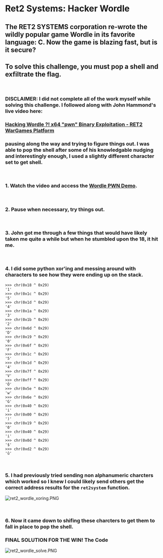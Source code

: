 # Ret2 Systems: Hacker Wordle  

## The RET2 SYSTEMS corporation re-wrote the wildly popular game Wordle in its favorite language: C. Now the game is blazing fast, but is it secure?  

## To solve this challenge, you must pop a shell and exfiltrate the flag.  

<br />

### DISCLAIMER: I did not complete all of the work myself while solving this challenge. I followed along with John Hammond's live video here:  

### <a href="https://www.youtube.com/watch?v=BGIW6Vx3Mq8" target="_blank">Hacking Wordle ?! x64 "pwn" Binary Exploitation - RET2 WarGames Platform</a>

### pausing along the way and trying to figure things out. I was able to pop the shell after some of his knowledgable nudging and interestingly enough, I used a slightly different character set to get shell.  

<br />

### 1. Watch the video and access the <a href="https://wargames.ret2.systems/levels#Demo#shmoo2022_pwn" target="_blank">Wordle PWN Demo</a>.  

<br />

### 2. Pause when necessary, try things out.  

<br />

### 3. John got me through a few things that would have likely taken me quite a while but when he stumbled upon the **18**, it hit me.  

<br />

### 4. I did some python xor'ing and messing around with characters to see how they were ending up on the stack.    

```
>>> chr(0x18 ^ 0x29)
'1'
>>> chr(0x1c ^ 0x29)
'5'
>>> chr(0x1d ^ 0x29)
'4'
>>> chr(0x1a ^ 0x29)
'3'
>>> chr(0x1b ^ 0x29)
'2'
>>> chr(0x6d ^ 0x29)
'D'
>>> chr(0x19 ^ 0x29)
'0'
>>> chr(0x6f ^ 0x29)
'F'
>>> chr(0x1c ^ 0x29)
'5'
>>> chr(0x1d ^ 0x29)
'4'
>>> chr(0x7f ^ 0x29)
'V'
>>> chr(0xff ^ 0x29)
'Ö'
>>> chr(0x5e ^ 0x29)
'w'
>>> chr(0x6e ^ 0x29)
'G'
>>> chr(0x40 ^ 0x29)
'i'
>>> chr(0x00 ^ 0x29)
')'
>>> chr(0x19 ^ 0x29)
'0'
>>> chr(0x40 ^ 0x29)
'i'
>>> chr(0x0d ^ 0x29)
'$'
>>> chr(0xd2 ^ 0x29)
'û'
```

<br />

### 5. I had previously tried sending non alphanumeric charcters which worked so I knew I could likely send others get the correct address results for the `ret2system` function.  

![ret2_wordle_xoring.PNG](/assets/img/ret2_wordle_xoring.PNG "RET2 Wordle Xor'ing")

<br />

### 6. Now it came down to shifing these charcters to get them to fall in place to pop the shell.  

### FINAL SOLUTION FOR THE WIN! <a herf="https://github.com/Xf4kt0r/Xf4kt0r.github.io/blob/main/assets/code/ret2_wordle_exploit.py" target="_blank">The Code</a>  

![ret2_wordle_solve.PNG](/assets/img/ret2_wordle_solve.PNG "RET2 Wordle Solve")  
